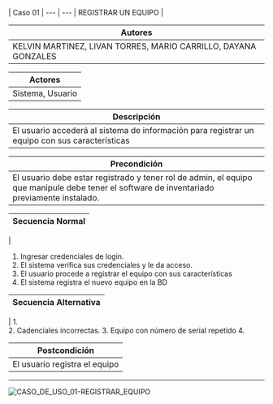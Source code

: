 
| Caso 01  |
--- | ---
| REGISTRAR UN EQUIPO |

| Autores  |
|--------|
| KELVIN MARTINEZ, LIVAN TORRES, MARIO CARRILLO, DAYANA GONZALES |

| Actores |
|---------|
| Sistema, Usuario  |

| Descripción |
|--------|
| El usuario accederá al sistema de información para registrar un equipo con sus características  |

| Precondición |
|--------|
| El usuario debe estar registrado y tener rol de admin, el equipo que manipule debe tener el software de inventariado previamente instalado.  |

| Secuencia Normal|
|--------|
| 
1.	Ingresar credenciales de login.
2.	El sistema verifica sus credenciales y le da acceso.
3.	El usuario procede a registrar el equipo con sus características
4.	El sistema registra el nuevo equipo en la BD
 

| Secuencia Alternativa |
|--------|
| 
1.	
2.	Cadenciales incorrectas.
3.	Equipo con número de serial repetido
4.	 


| Postcondición |
|--------|
|El usuario registra el equipo |

----------


![CASO_DE_USO_01-REGISTRAR_EQUIPO](https://github.com/MERZIOX/NativApps/blob/master/UML/casos-de-usos-diagramas/CASO_DE_USO_01-REGISTRAR_EQUIPO.jpeg?raw=true "CASO DE USO 01-REGISTRAR EQUIPO")